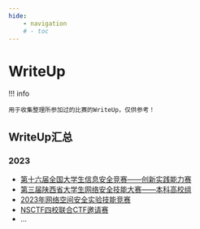 ```yaml
---
hide:
    - navigation
    # - toc
---
```

# WriteUp

<!-- <link rel="stylesheet" href="../../css/index_styles.css">
<div class="center-container">
  <state>(◎﹏◎)</state>
  <text>buiding...</text>
</div>
 -->
<!-- ---

[:material-home: 回到主页](../../index.md) -->

!!! info 

    用于收集整理所参加过的比赛的WriteUp，仅供参考！


## WriteUp汇总

### 2023

+ [第十六届全国大学生信息安全竞赛——创新实践能力赛](第十六届全国大学生信息安全竞赛——创新实践能力赛/writeup.md)
+ [第三届陕西省大学生网络安全技能大赛——本科高校组](2023年第三届陕西省大学生网络安全技能大赛--本科高校组/writeup.md)
+ [2023年网络空间安全实验技能竞赛](2023年网络空间安全实验技能竞赛/writeup.md)
+ [NSCTF四校联合CTF邀请赛](NSCTF四校联合CTF邀请赛/writeup.md)
+ ...
